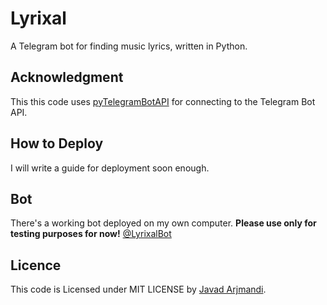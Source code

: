 # Lyrixal
A Telegram bot for finding music lyrics, written in Python.

## Acknowledgment
This this code uses [pyTelegramBotAPI](https://github.com/eternnoir/pyTelegramBotAPI "A Python implementation for the Telegram Bot API.") for connecting to the Telegram Bot API.

## How to Deploy
I will write a guide for deployment soon enough. 

## Bot
There's a working bot deployed on my own computer.
**Please use only for testing purposes for now!**
[@LyrixalBot](https://telegram.me/LyrixalBot)

## Licence
This code is Licensed under MIT LICENSE by [Javad Arjmandi](https://github.com/La-Volpe/ "Javad Arjmandi's Github profile").
